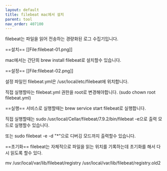 ```yaml
---
layout: default
title: filebeat mac에서 설치
parent: tool
nav_order: 407100
---
```


filebeat는 파일을 읽어 전송하는 경량화된 로그 수집기입니다.

==설치==
[[File:filebeat-01.png]]

mac에서는 간단희 brew install filebeat로 설치할수 있습니다.

==설정==
[[File:filebeat-02.png]]

설정 파일인 filebeat.yml은 /usr/local/etc/filebeat에 위치합니다.

직접 실행할따는 filebeat.yml 권한을 root로 변경해야합니다. (sudo chown root filebeat.yml)

==실행==
서비스로 실행할때는 brew service start filebeat로 실행합니다.

직접 실행할때는 sudo /usr/local/Cellar/filebeat/7.9.2/bin/filebeat -e으로 출력 모드로 실행할수 있습니다.

또는 sudo filebeat -e -d "*"으로 디버깅 모드까지 출력할수 있습니다.

==초기화==
filebeat는 자체적으로 파일을 읽는 위치를 기록하는데 초기화를 해서 다시 읽도록 할수 있다.

mv /usr/local/var/lib/filebeat/registry /usr/local/var/lib/filebeat/registry.old2
